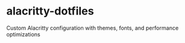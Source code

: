 # alacritty-dotfiles
Custom Alacritty configuration with themes, fonts, and performance optimizations
